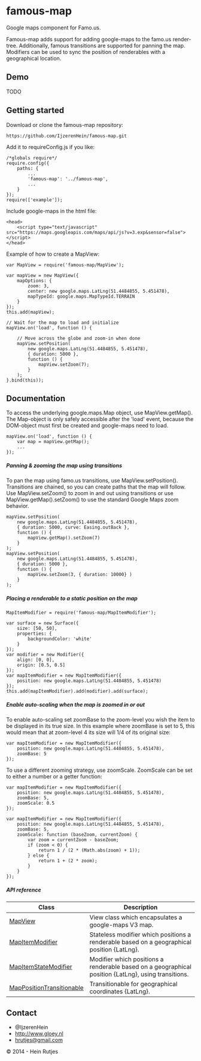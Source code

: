 famous-map
==========

Google maps component for Famo.us.

Famous-map adds support for adding google-maps to the famo.us render-tree. Additionally, famous transitions are supported for panning the map. Modifiers can be used to sync the position of renderables with a geographical location.


## Demo

TODO


## Getting started

Download or clone the famous-map repository:

	https://github.com/IjzerenHein/famous-map.git

Add it to requireConfig.js if you like:

	/*globals require*/
	require.config({
    	paths: {
    		...
			'famous-map': '../famous-map',
			...
	    }
	});
	require(['example']);
	
Include google-maps in the html file:

    <head>
        <script type="text/javascript" src="https://maps.googleapis.com/maps/api/js?v=3.exp&sensor=false"></script>
    </head>

Example of how to create a MapView:

    var MapView = require('famous-map/MapView');

    var mapView = new MapView({
    	mapOptions: {
	        zoom: 3,
    	    center: new google.maps.LatLng(51.4484855, 5.451478),
    	    mapTypeId: google.maps.MapTypeId.TERRAIN
    	}
    });
    this.add(mapView);
    
    // Wait for the map to load and initialize
    mapView.on('load', function () {
    
        // Move across the globe and zoom-in when done
        mapView.setPosition(
            new google.maps.LatLng(51.4484855, 5.451478),
            { duration: 5000 },
            function () {
        		mapView.setZoom(7);
           	}
        );
    }.bind(this));

## Documentation

To access the underlying google.maps.Map object, use MapView.getMap(). The Map-object
is only safely accessible after the 'load' event, because the DOM-object must first be created and google-maps need to load.

	mapView.on('load', function () {
		var map = mapView.getMap();
		...
	});

##### Panning & zooming the map using transitions

To pan the map using famo.us transitions, use MapView.setPosition().
Transitions are chained, so you can create paths that the map will follow.
Use MapView.setZoom() to zoom in and out using transitions or use MapView.getMap().setZoom() to use the standard Google Maps zoom behavior.

	mapView.setPosition(
		new google.maps.LatLng(51.4484855, 5.451478),
		{ duration: 5000, curve: Easing.outBack },
		function () {
			mapView.getMap().setZoom(7)
		}
	);
	mapView.setPosition(
		new google.maps.LatLng(51.4484855, 5.451478),
		{ duration: 5000 },
		function () {
			mapView.setZoom(3, { duration: 10000} )
		}
	);

##### Placing a renderable to a static position on the map

	MapItemModifier = require('famous-map/MapItemModifier');
	
	var surface = new Surface({
		size: [50, 50],
		properties: {
			backgroundColor: 'white'
		}
	});
	var modifier = new Modifier({
		align: [0, 0],
        origin: [0.5, 0.5]
	});
	var mapItemModifier = new MapItemModifier({
		position: new google.maps.LatLng(51.4484855, 5.451478)
	});
	this.add(mapItemModifier).add(modifier).add(surface);

##### Enable auto-scaling when the map is zoomed in or out

To enable auto-scaling set zoomBase to the zoom-level you wish the item to be displayed in its true size. In this example where zoomBase is set to 5, this would mean that at zoom-level 4 its size will 1/4 of its original size:

	var mapItemModifier = new MapItemModifier({
		position: new google.maps.LatLng(51.4484855, 5.451478),
		zoomBase: 5
	});

To use a different zooming strategy, use zoomScale. ZoomScale can be set to either a number or a getter function:

	var mapItemModifier = new MapItemModifier({
		position: new google.maps.LatLng(51.4484855, 5.451478),
		zoomBase: 5,
		zoomScale: 0.5
	});
	
	var mapItemModifier = new MapItemModifier({
		position: new google.maps.LatLng(51.4484855, 5.451478),
		zoomBase: 5,
		zoomScale: function (baseZoom, currentZoom) {
			var zoom = currentZoom - baseZoom;
            if (zoom < 0) {
            	return 1 / (2 * (Math.abs(zoom) + 1));
            } else {
            	return 1 + (2 * zoom);
            }
		}
	});

##### API reference

|Class|Description|
|---|---|
|[MapView](docs/MapView.md)|View class which encapsulates a google-maps V3 map.|
|[MapItemModifier](docs/MapItemModifier.md)|Stateless modifier which positions a renderable based on a geographical position {LatLng}.|
|[MapItemStateModifier](docs/MapItemStateModifier.md)|Modifier which positions a renderable based on a geographical position {LatLng}, using transitions.|
|[MapPositionTransitionable](docs/MapPositionTransitionable.md)|Transitionable for geographical coordinates {LatLng}.

## Contact
- 	@IjzerenHein
- 	http://www.gloey.nl
- 	hrutjes@gmail.com

© 2014 - Hein Rutjes